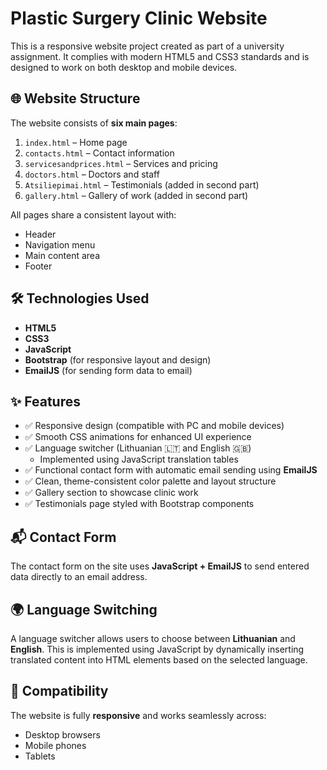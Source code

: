 # Plastic Surgery Clinic Website

This is a responsive website project created as part of a university assignment. It complies with modern HTML5 and CSS3 standards and is designed to work on both desktop and mobile devices.

## 🌐 Website Structure

The website consists of **six main pages**:

1. `index.html` – Home page  
2. `contacts.html` – Contact information  
3. `servicesandprices.html` – Services and pricing  
4. `doctors.html` – Doctors and staff  
5. `Atsiliepimai.html` – Testimonials (added in second part)  
6. `gallery.html` – Gallery of work (added in second part)  

All pages share a consistent layout with:
- Header
- Navigation menu
- Main content area
- Footer

## 🛠️ Technologies Used

- **HTML5**
- **CSS3**
- **JavaScript**
- **Bootstrap** (for responsive layout and design)
- **EmailJS** (for sending form data to email)
  
## ✨ Features

- ✅ Responsive design (compatible with PC and mobile devices)
- ✅ Smooth CSS animations for enhanced UI experience
- ✅ Language switcher (Lithuanian 🇱🇹 and English 🇬🇧)
  - Implemented using JavaScript translation tables
- ✅ Functional contact form with automatic email sending using **EmailJS**
- ✅ Clean, theme-consistent color palette and layout structure
- ✅ Gallery section to showcase clinic work
- ✅ Testimonials page styled with Bootstrap components

## 📬 Contact Form

The contact form on the site uses **JavaScript + EmailJS** to send entered data directly to an email address.

## 🌍 Language Switching

A language switcher allows users to choose between **Lithuanian** and **English**. This is implemented using JavaScript by dynamically inserting translated content into HTML elements based on the selected language.

## 📱 Compatibility

The website is fully **responsive** and works seamlessly across:
- Desktop browsers
- Mobile phones
- Tablets
